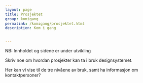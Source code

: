 ```yaml
---
layout: page
title: Prosjektet
group: komigang
permalink: /komigang/prosjektet.html
description: Kom i gang


---
```


<div id="alert-no-arrow" class="a-message a-message-error a-message--arrow-off a-message--fullwidth mb-2 a-py-minus-1">
  NB: Innholdet og sidene er under utvikling
</div>

<p class="a-leadText a-fontBold">Skriv noe om hvordan prosjekter kan ta i bruk designsystemet.</p>

Her kan vi vise til de tre nivåene av bruk, samt ha informasjon om kontaktpersoner?
